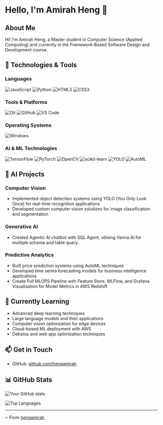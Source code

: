 # Hello, I'm Amirah Heng 👋

## About Me
Hi! I'm Amirah Heng, a  Master student in Computer Science (Applied Computing) and currently in the Framework-Based Software Design and Development course. 
## 🚀 Technologies & Tools

### Languages
![JavaScript](https://img.shields.io/badge/-JavaScript-F7DF1E?style=flat-square&logo=javascript&logoColor=black)
![Python](https://img.shields.io/badge/-Python-3776AB?style=flat-square&logo=python&logoColor=white)
![HTML5](https://img.shields.io/badge/-HTML5-E34F26?style=flat-square&logo=html5&logoColor=white)
![CSS3](https://img.shields.io/badge/-CSS3-1572B6?style=flat-square&logo=css3&logoColor=white)

### Tools & Platforms
![Git](https://img.shields.io/badge/-Git-F05032?style=flat-square&logo=git&logoColor=white)
![GitHub](https://img.shields.io/badge/-GitHub-181717?style=flat-square&logo=github&logoColor=white)
![VS Code](https://img.shields.io/badge/-VS_Code-007ACC?style=flat-square&logo=visual-studio-code&logoColor=white)

### Operating Systems
![Windows](https://img.shields.io/badge/-Windows-0078D6?style=flat-square&logo=windows&logoColor=white)

### AI & ML Technologies
![TensorFlow](https://img.shields.io/badge/-TensorFlow-FF6F00?style=flat-square&logo=tensorflow&logoColor=white)
![PyTorch](https://img.shields.io/badge/-PyTorch-EE4C2C?style=flat-square&logo=pytorch&logoColor=white)
![OpenCV](https://img.shields.io/badge/-OpenCV-5C3EE8?style=flat-square&logo=opencv&logoColor=white)
![scikit-learn](https://img.shields.io/badge/-scikit--learn-F7931E?style=flat-square&logo=scikit-learn&logoColor=white)
![YOLO](https://img.shields.io/badge/-YOLO-00FFFF?style=flat-square&logo=yolo&logoColor=black)
![AutoML](https://img.shields.io/badge/-AutoML-4285F4?style=flat-square&logo=google-cloud&logoColor=white)

## 🧠 AI Projects

### Computer Vision
- Implemented object detection systems using YOLO (You Only Look Once) for real-time recognition applications
- Developed custom computer vision solutions for image classification and segmentation

### Generative AI
- Created Agentic AI chatbot with SQL Agent, utlising Vanna AI for multiple schema and table query.

### Predictive Analytics
- Built price prediction systems using AutoML techniques
- Developed time series forecasting models for business intelligence applications
- Create Full MLOPS Pipeline with Feature Store, MLFlow, and Grafana Visualisation for Model Metrics in AWS Redshift

## 🌱 Currently Learning
- Advanced deep learning techniques
- Large language models and their applications
- Computer vision optimization for edge devices
- Cloud-based ML deployment with AWS
- Dekstop and web app optimization techniques

## 📫 Get in Touch
- GitHub: [github.com/hengamirah](https://github.com/hengamirah)

## 📊 GitHub Stats
![Your GitHub stats](https://github-readme-stats.vercel.app/api?username=hengamirah&show_icons=true&theme=radical)

![Top Languages](https://github-readme-stats.vercel.app/api/top-langs/?username=hengamirah&layout=compact&theme=radical)

---

⭐️ From [hengamirah](https://github.com/hengamirah)




